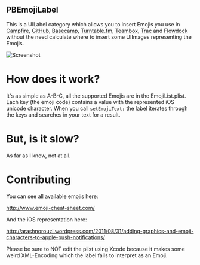 ## PBEmojiLabel

This is a UILabel category which allows you to insert Emojis you use in [Campfire](http://campfirenow.com/), [GitHub](https://github.com/), [Basecamp](http://basecamp.com/), [Turntable.fm](http://turntable.fm/), [Teambox](http://teambox.com/), [Trac](http://trac.edgewall.org/) and [Flowdock](https://www.flowdock.com/) without the need calculate where to insert some UIImages representing the Emojis.

![Screenshot](https://raw.github.com/nerdishbynature/PBEmojiLabel/master/Screenshot.png "Screenshot")

# How does it work?

It's as simple as A-B-C, all the supported Emojis are in the EmojiList.plist.
Each key (the emoji code) contains a value with the represented iOS unicode character.
When you call `setEmojiText:` the label iterates through the keys and searches in your text for a result.

# But, is it slow?

As far as I know, not at all.

# Contributing

You can see all available emojis here:

http://www.emoji-cheat-sheet.com/

And the iOS representation here:

http://arashnorouzi.wordpress.com/2011/08/31/adding-graphics-and-emoji-characters-to-apple-push-notifications/

Please be sure to NOT edit the plist using Xcode because it makes some weird XML-Encoding which the label fails to interpret as an Emoji.
